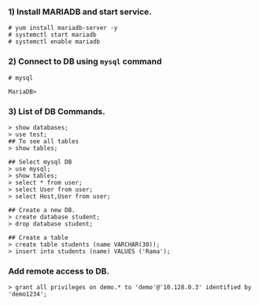 ### 1) Install MARIADB and start service.
```
# yum install mariadb-server -y
# systemctl start mariadb
# systemctl enable mariadb
```

### 2) Connect to DB using `mysql` command
```
# mysql

MariaDB>
```
### 3) List of DB Commands.

```
> show databases;
> use test;
## To see all tables 
> show tables;

## Select mysql DB
> use mysql;
> show tables;
> select * from user;
> select User from user;
> select Host,User from user;

## Create a new DB.
> create database student;
> drop database student;

## Create a table 
> create table students (name VARCHAR(30));
> insert into students (name) VALUES ('Rama');
```

### Add remote access to DB.
```
> grant all privileges on demo.* to 'demo'@'10.128.0.3' identified by 'demo1234';
```
